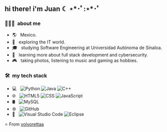 <h2> hi there! i'm Juan ☾ ⋆*･ﾟ:⋆*･ﾟ </h2>

<h3> 👨🏻‍💻 &nbsp;about me  </h3>

- 🌎 &nbsp; Mexico.
- 🤔 &nbsp; exploring the IT world.
- 🎓 &nbsp; studying Software Engineering at Universidad Autónoma de Sinaloa.
- 🌱 &nbsp; learning more about full stack development and cybersecurity.
- 🎮 &nbsp; taking photos, listening to music and gaming as hobbies.

<h3> 🛠 &nbsp;my tech stack </h3>

- 💻 &nbsp;
  ![Python](https://img.shields.io/badge/-Python-333333?style=flat&logo=python)
  ![Java](https://img.shields.io/badge/-Java-333333?style=flat&logo=Java&logoColor=007396)
  ![C++](https://img.shields.io/badge/-C++-333333?style=flat&logo=C%2B%2B&logoColor=00599C)
- 🌐 &nbsp;
  ![HTML5](https://img.shields.io/badge/-HTML5-333333?style=flat&logo=HTML5)
  ![CSS](https://img.shields.io/badge/-CSS-333333?style=flat&logo=CSS3&logoColor=1572B6)
  ![JavaScript](https://img.shields.io/badge/-JavaScript-333333?style=flat&logo=javascript)
- 🛢 &nbsp;
  ![MySQL](https://img.shields.io/badge/-MySQL-333333?style=flat&logo=mysql)
- ⚙️ &nbsp;
  ![GitHub](https://img.shields.io/badge/-GitHub-333333?style=flat&logo=github)
- 🔧 &nbsp;
  ![Visual Studio Code](https://img.shields.io/badge/-Visual%20Studio%20Code-333333?style=flat&logo=visual-studio-code&logoColor=007ACC)
  ![Eclipse](https://img.shields.io/badge/-Eclipse-333333?style=flat&logo=eclipse-ide&logoColor=2C2255)

⭐️ From [volvorettaa](https://github.com/volvorettaa)
